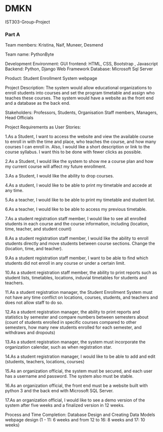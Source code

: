 # DMKN
IST303-Group-Project
### Part A
Team members:
Kristina, Naif, Muneer, Desmend

Team name: PythonByte

Development Environment: 
GUI frontend: HTML, CSS, Bootstrap , Javascript
Backend: Python, Django Web Framework 
Database: Microsoft Sql Server

Product:
Student Enrollment System webpage

Project Description:
	The system would allow educational organizations to enroll students into courses and set the program timetable and assign who teaches these courses. The system would have a website as the front end and a database as the back end. 
  
Stakeholders:
Professors, Students, Organisation Staff members, Managers, Head Officials
  
Project Requirements as User Stories:
  
1.As a Student, I want to access the website and view the available course to enroll in with the time and place, who teaches the course, and how many courses I can enroll in. Also, I would like a short description or link to the course syllabus. I want this to be done with fewer clicks as possible.

2.As a Student, I would like the system to show me a course plan and how my current course will affect my future enrollment.

3.As a Student, I would like the ability to drop courses.

4.As a student, I would like to be able to print my timetable and accede at any time.

5.As a teacher, I would like to be able to print my timetable and student list. 

6.As a teacher, I would like to be able to access my previous timetable.

7.As a student registration staff member, I would like to see all enrolled students in each course and the course information, including (location, time, teacher, and student count)

8.As a student registration staff member, I would like the ability to enroll students directly and move students between course sections. Change the (location, time, and teacher).

9.As a student registration staff member, I want to be able to find which students did not enroll in any course or under a certain limit.

10.As a student registration staff member, the ability to print reports such as student lists, timetables, locations, induvial timetables for students and teachers. 

11.As a student registration manager, the Student Enrollment System must not have any time conflict on locations, courses, students, and teachers and does not allow staff to do so. 

12.As a student registration manager, the ability to print reports and statistics by semester and compare numbers between semesters about (count of students enrolled in specific courses compared to other semesters, how many new students enrolled for each semester, and withdraws and dropouts)

13.As a student registration manager, the system must incorporate the organization calendar, such as when registration star.

14.As a student registration manager, I would like to be able to add and edit (students, teachers, locations, courses)

15.As an organization official, the system must be secured, and each user has a username and password. The system also must be stable.

16.As an organization official, the front end must be a website built with python 3 and the back end with Microsoft SQL Server.

17.As an organization official, I would like to see a demo version of the system after five weeks and a finalized version in 12 weeks.


Process and Time Completion: 
Database Design and Creating Data Models
webpage design
(1 - 11: 6 weeks and from 12 to 16: 8 weeks and 17: 10 weeks)
















